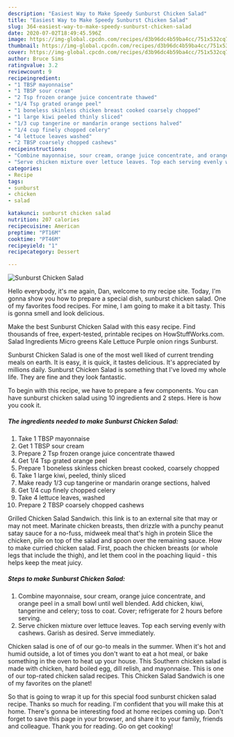 ```yaml
---
description: "Easiest Way to Make Speedy Sunburst Chicken Salad"
title: "Easiest Way to Make Speedy Sunburst Chicken Salad"
slug: 364-easiest-way-to-make-speedy-sunburst-chicken-salad
date: 2020-07-02T18:49:45.596Z
image: https://img-global.cpcdn.com/recipes/d3b96dc4b59ba4cc/751x532cq70/sunburst-chicken-salad-recipe-main-photo.jpg
thumbnail: https://img-global.cpcdn.com/recipes/d3b96dc4b59ba4cc/751x532cq70/sunburst-chicken-salad-recipe-main-photo.jpg
cover: https://img-global.cpcdn.com/recipes/d3b96dc4b59ba4cc/751x532cq70/sunburst-chicken-salad-recipe-main-photo.jpg
author: Bruce Sims
ratingvalue: 3.2
reviewcount: 9
recipeingredient:
- "1 TBSP mayonnaise"
- "1 TBSP sour cream"
- "2 Tsp frozen orange juice concentrate thawed"
- "1/4 Tsp grated orange peel"
- "1 boneless skinless chicken breast cooked coarsely chopped"
- "1 large kiwi peeled thinly sliced"
- "1/3 cup tangerine or mandarin orange sections halved"
- "1/4 cup finely chopped celery"
- "4 lettuce leaves washed"
- "2 TBSP coarsely chopped cashews"
recipeinstructions:
- "Combine mayonnaise, sour cream, orange juice concentrate, and orange peel in a small bowl until well blended. Add chicken, kiwi, tangerine and celery; toss to coat. Cover; refrigerate for 2 hours before serving."
- "Serve chicken mixture over lettuce leaves. Top each serving evenly with cashews. Garish as desired. Serve immediately."
categories:
- Recipe
tags:
- sunburst
- chicken
- salad

katakunci: sunburst chicken salad 
nutrition: 207 calories
recipecuisine: American
preptime: "PT16M"
cooktime: "PT46M"
recipeyield: "1"
recipecategory: Dessert

---
```



![Sunburst Chicken Salad](https://img-global.cpcdn.com/recipes/d3b96dc4b59ba4cc/751x532cq70/sunburst-chicken-salad-recipe-main-photo.jpg)

Hello everybody, it's me again, Dan, welcome to my recipe site. Today, I'm gonna show you how to prepare a special dish, sunburst chicken salad. One of my favorites food recipes. For mine, I am going to make it a bit tasty. This is gonna smell and look delicious.

Make the best Sunburst Chicken Salad with this easy recipe. Find thousands of free, expert-tested, printable recipes on HowStuffWorks.com. Salad Ingredients Micro greens Kale Lettuce Purple onion rings Sunburst.

Sunburst Chicken Salad is one of the most well liked of current trending meals on earth. It is easy, it is quick, it tastes delicious. It's appreciated by millions daily. Sunburst Chicken Salad is something that I've loved my whole life. They are fine and they look fantastic.


To begin with this recipe, we have to prepare a few components. You can have sunburst chicken salad using 10 ingredients and 2 steps. Here is how you cook it.

##### The ingredients needed to make Sunburst Chicken Salad:

1. Take 1 TBSP mayonnaise
1. Get 1 TBSP sour cream
1. Prepare 2 Tsp frozen orange juice concentrate thawed
1. Get 1/4 Tsp grated orange peel
1. Prepare 1 boneless skinless chicken breast cooked, coarsely chopped
1. Take 1 large kiwi, peeled, thinly sliced
1. Make ready 1/3 cup tangerine or mandarin orange sections, halved
1. Get 1/4 cup finely chopped celery
1. Take 4 lettuce leaves, washed
1. Prepare 2 TBSP coarsely chopped cashews


Grilled Chicken Salad Sandwich. this link is to an external site that may or may not meet. Marinate chicken breasts, then drizzle with a punchy peanut satay sauce for a no-fuss, midweek meal that&#39;s high in protein Slice the chicken, pile on top of the salad and spoon over the remaining sauce. How to make curried chicken salad. First, poach the chicken breasts (or whole legs that include the thigh), and let them cool in the poaching liquid - this helps keep the meat juicy. 

##### Steps to make Sunburst Chicken Salad:

1. Combine mayonnaise, sour cream, orange juice concentrate, and orange peel in a small bowl until well blended. Add chicken, kiwi, tangerine and celery; toss to coat. Cover; refrigerate for 2 hours before serving.
1. Serve chicken mixture over lettuce leaves. Top each serving evenly with cashews. Garish as desired. Serve immediately.


Chicken salad is one of of our go-to meals in the summer. When it&#39;s hot and humid outside, a lot of times you don&#39;t want to eat a hot meal, or bake something in the oven to heat up your house. This Southern chicken salad is made with chicken, hard boiled egg, dill relish, and mayonnaise. This is one of our top-rated chicken salad recipes. This Chicken Salad Sandwich is one of my favorites on the planet! 

So that is going to wrap it up for this special food sunburst chicken salad recipe. Thanks so much for reading. I'm confident that you will make this at home. There's gonna be interesting food at home recipes coming up. Don't forget to save this page in your browser, and share it to your family, friends and colleague. Thank you for reading. Go on get cooking!
